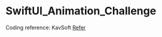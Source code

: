 # SwiftUI_Animation_Challenge
Coding reference: KavSoft 
[Refer](https://www.youtube.com/watch?v=TTftmkW9N8s&ab_channel=Kavsoft)

